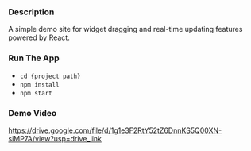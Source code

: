 ### Description
A simple demo site for widget dragging and real-time updating features powered by React.

### Run The App
- `cd {project path}`
- `npm install`
- `npm start`

### Demo Video
https://drive.google.com/file/d/1g1e3F2RtY52tZ6DnnKS5Q00XN-siMP7A/view?usp=drive_link
